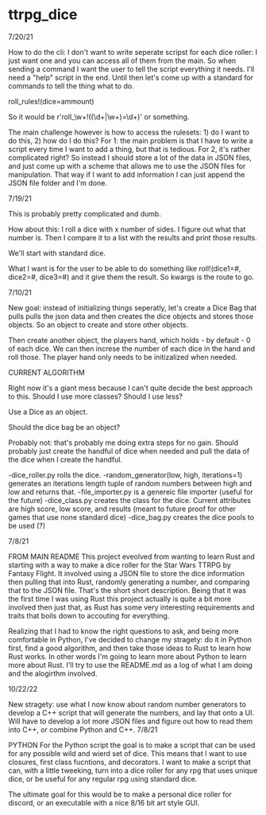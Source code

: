 # ttrpg_dice

7/20/21

How to do the cli: I don't want to write seperate scripst for each dice roller: I just want one and you can access all of them from the main. So when sending a command I want the user to tell the script everything it needs. I'll need a "help" script in the end. Until then let's come up with a standard for commands to tell the thing what to do.

roll_rules!(dice=ammount)

So it would be r'roll_\w+!((\d+|\w+)=\d+)' or something.

The main challenge however is how to access the rulesets: 1) do I want to do this, 2) how do I do this? For 1: the main problem is that I have to write a script every time I want to add a thing, but that is tedious. For 2, it's rather complicated right? So instead I should store a lot of the data in JSON files, and just come up with a scheme that allows me to use the JSON files for manipulation. That way if I want to add information I can just append the JSON file folder and I'm done.

7/19/21

This is probably pretty complicated and dumb.

How about this: I roll a dice with x number of sides. I figure out what that number is. Then I compare it to a list with the results and print those results.

We'll start with standard dice.

What I want is for the user to be able to do something like roll!(dice1=#, dice2=#, dice3=#) and it give them the result. So kwargs is the route to go.

7/10/21

New goal: instead of initializing things seperatly, let's create a Dice Bag that pulls pulls the json data and then creates the dice objects and stores those objects. So an object to create and store other objects.

Then create another object, the players hand, which holds - by default - 0 of each dice. We can then increse the number of each dice in the hand and roll those. The player hand only needs to be initizalized when needed.

CURRENT ALGORITHM

Right now it's a giant mess because I can't quite decide the best approach to this. Should I use more classes? Should I use less?

Use a Dice as an object.

Should the dice bag be an object?

Probably not: that's probably me doing extra steps for no gain. Should probably just create the handful of dice when needed and pull the data of the dice when I create the handful.

-dice_roller.py rolls the dice. 
-random_generator(low, high, iterations=1) generates an iterations length tuple of random numbers between high and low and returns that. 
-file_importer.py is a genereic file importer (useful for the future)
-dice_class.py creates the class for the dice. Current attributes are high score, low score, and results (meant to future proof for other games that use none standard dice)
-dice_bag.py creates the dice pools to be used (?)

7/8/21

FROM MAIN README
This project eveolved from wanting to learn Rust and starting with a way to make a dice roller for the Star Wars TTRPG by Fantasy Flight. It involved using a JSON file to store the dice information then pulling that into Rust, randomly generating a number, and comparing that to the JSON file. That's the short short description. Being that it was the first time I was using Rust this project actually is quite a bit more involved then just that, as Rust has some very interesting requirements and traits that boils down to accouting for everything.

Realizing that I had to know the right questions to ask, and being more comfortable in Python, I've decided to change my stragety: do it in Python first, find a good algorithm, and then take those ideas to Rust to learn how Rust works. In other words I'm going to learn more about Python to learn more about Rust. I'll try to use the README.md as a log of what I am doing and the alogirthm involved.


10/22/22

New stragety: use what I now know about random number generators to develop a C++ script that will generate the numbers, and lay that onto a UI. Will have to develop a lot more JSON files and figure out how to read them into C++, or combine Python and C++.
7/8/21

PYTHON
For the Python script the goal is to make a script that can be used for any possible wild and wierd set of dice. This means that I want to use closures, first class fucntions, and decorators. I want to make a script that can, with a little tweeking, turn into a dice roller for any rpg that uses unique dice, or be useful for any regular rpg using standard dice.

The ultimate goal for this would be to make a personal dice roller for discord, or an executable with a nice 8/16 bit art style GUI.
